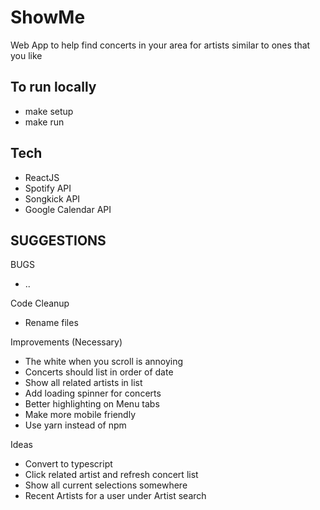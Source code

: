 # ShowMe
Web App to help find concerts in your area for artists similar to ones that you like

## To run locally
- make setup
- make run

## Tech
- ReactJS
- Spotify API
- Songkick API
- Google Calendar API

## SUGGESTIONS

BUGS
- ..

Code Cleanup
- Rename files

Improvements (Necessary)
- The white when you scroll is annoying 
- Concerts should list in order of date
- Show all related artists in list
- Add loading spinner for concerts
- Better highlighting on Menu tabs
- Make more mobile friendly 
- Use yarn instead of npm

Ideas
- Convert to typescript
- Click related artist and refresh concert list
- Show all current selections somewhere
- Recent Artists for a user under Artist search